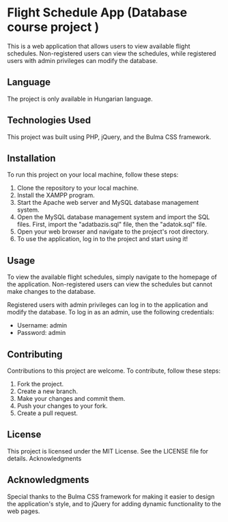 # Flight Schedule App (Database course project )

This is a web application that allows users to view available flight schedules. Non-registered users can view the schedules, while registered users with admin privileges can modify the database.

## Language

The project is only available in Hungarian language.

## Technologies Used

This project was built using PHP, jQuery, and the Bulma CSS framework.

## Installation
To run this project on your local machine, follow these steps:

1. Clone the repository to your local machine.
2. Install the XAMPP program.
3. Start the Apache web server and MySQL database management system.
4. Open the MySQL database management system and import the SQL files. First, import the "adatbazis.sql" file, then the "adatok.sql" file.
5. Open your web browser and navigate to the project's root directory.
6. To use the application, log in to the project and start using it!


## Usage
To view the available flight schedules, simply navigate to the homepage of the application. Non-registered users can view the schedules but cannot make changes to the database.

Registered users with admin privileges can log in to the application and modify the database. To log in as an admin, use the following credentials:

- Username: admin
- Password: admin

## Contributing

Contributions to this project are welcome. To contribute, follow these steps:

1. Fork the project.
2. Create a new branch.
3. Make your changes and commit them.
4. Push your changes to your fork.
5. Create a pull request.

## License

This project is licensed under the MIT License. See the LICENSE file for details.
Acknowledgments

## Acknowledgments
Special thanks to the Bulma CSS framework for making it easier to design the application's style, and to jQuery for adding dynamic functionality to the web pages.
